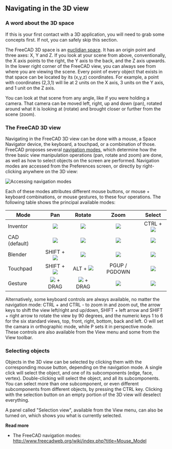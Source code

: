 ## Navigating in the 3D view

### A word about the 3D space

If this is your first contact with a 3D application, you will need to grab some concepts first. If
not, you can safely skip this section.

The FreeCAD 3D space is an [euclidian space](https://en.wikipedia.org/wiki/Euclidean_space). It has
an origin point and three axes: X, Y and Z. If you look at your scene from above, conventionally, the
X axis points to the right, the Y axis to the back, and the Z axis upwards. In the lower right corner of the
FreeCAD view, you can always see from where you are viewing the scene. Every point of every
object that exists in that space can be located by its (x,y,z) coordinates. For example, a point with
coordinates (2,3,1) will lie at 2 units on the X axis, 3 units on the Y axis, and 1 unit on the Z axis.

You can look at that scene from any angle, like if you were holding a camera. That camera can be moved
left, right, up and down (pan), rotated around what it is looking at (rotate) and brought closer or further 
from the scene (zoom).

### The FreeCAD 3D view

Navigating in the FreeCAD 3D view can be done with a mouse, a Space Navigator device, the keyboard,
a touchpad, or a combination of those. FreeCAD proposes several 
[navigation modes](http://www.freecadweb.org/wiki/index.php?title=Mouse_Model), which determine how
the three basic view manipulation operations (pan, rotate and zoom) are done, as well as how to
select objects on the screen are performed. Navigation modes are accessed from the Preferences screen, 
or directly by right-clicking anywhere on the 3D view:

![Accessing navigation modes](http://www.freecadweb.org/wiki/images/2/2e/Freecad-interface-05.jpg)

Each of these modes attributes different mouse buttons, or mouse + keyboard combinations, or
mouse gestures, to these four operations. The following table shows the principal available modes:

| Mode                          | Pan           | Rotate     | Zoom      | Select     |
| ----------------------------- |:-------------:| :---------:|:---------:|:----------:|
| Inventor | ![](http://www.freecadweb.org/wiki/images/7/7e/Select-mouse.svg) | ![](http://www.freecadweb.org/wiki/images/9/92/Rotate-mouse.svg) | ![](http://www.freecadweb.org/wiki/images/b/bf/Zoom-mouse.svg) | CTRL + ![](http://www.freecadweb.org/wiki/images/7/7e/Select-mouse.svg) | 
| CAD (default) | ![](http://www.freecadweb.org/wiki/images/e/e9/Pan-mouse.svg) | ![](http://www.freecadweb.org/wiki/images/9/92/Rotate-mouse.svg) | ![](http://www.freecadweb.org/wiki/images/b/bf/Zoom-mouse.svg) | ![](http://www.freecadweb.org/wiki/images/7/7e/Select-mouse.svg) | 
| Blender | SHIFT + ![](http://www.freecadweb.org/wiki/images/e/e9/Pan-mouse.svg) | ![](http://www.freecadweb.org/wiki/images/e/e9/Pan-mouse.svg) | ![](http://www.freecadweb.org/wiki/images/b/bf/Zoom-mouse.svg) | ![](http://www.freecadweb.org/wiki/images/7/7e/Select-mouse.svg) | 
| Touchpad | SHIFT + ![](http://www.freecadweb.org/wiki/images/7/78/Touchpad.png) | ALT + ![](http://www.freecadweb.org/wiki/images/7/78/Touchpad.png) | PGUP / PGDOWN | ![](http://www.freecadweb.org/wiki/images/b/bb/Select-touchpad.png) |
| Gesture | ![](http://www.freecadweb.org/wiki/images/0/06/Pan-mouse-Ctrl.svg) + DRAG | ![](http://www.freecadweb.org/wiki/images/7/7e/Select-mouse.svg) + DRAG | ![](http://www.freecadweb.org/wiki/images/b/bf/Zoom-mouse.svg) | ![](http://www.freecadweb.org/wiki/images/7/7e/Select-mouse.svg) |

Alternatively, some keyboard controls are always available, no matter the navigation mode: CTRL + and CTRL - to
zoom in and zoom out, the arrow keys to shift the view left/right and up/down, SHIFT + left arrow and SHIFT + right
arrow to rotate the view by 90 degrees, and the numeric keys 1 to 6 for the six standard views, top, front, right,
bottom, back and left. O will set the camara in orthographic mode, while P sets it in perspective mode. These 
controls are also available from the View menu and some from the View toolbar.

### Selecting objects

Objects in the 3D view can be selected by clicking them with the corresponding mouse button, depending on
the navigation mode. A single click will select the object, and one of its subcomponents (edge, face, vertex).
Double-clicking will select the object, and all its subcomponents. You can select more than one subcomponent, or
even different subcomponents from different objects, by pressing the CTRL key. Clicking with the selection button
on an empty portion of the 3D view will deselect everything.

A panel called "Selection view", available from the View menu, can also be turned on, which shows you what is 
currently selected.

**Read more**

* The FreeCAD navigation modes: http://www.freecadweb.org/wiki/index.php?title=Mouse_Model

